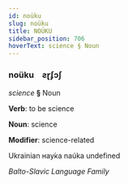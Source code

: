 ```yaml
---
id: noüku
slug: noüku
title: NOÜKU
sidebar_position: 706
hoverText: science § Noun
---
```


### noüku&emsp;<span kind="abugida">ƨɽʄɔʃ</span>

*science* **§** Noun

**Verb**: to be science

**Noun**: science

**Modifier**: science-related

Ukrainian нау́ка naúka undefined

*Balto-Slavic Language Family*